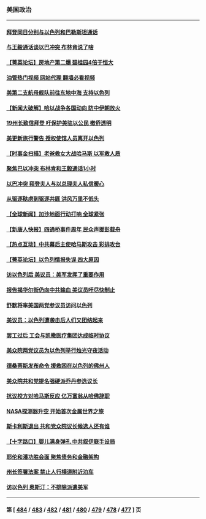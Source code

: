 ### 美国政治
---
#### [拜登同日分别与以色列和巴勒斯坦通话](../../pages/ncid1078159/n14095488.md?10151245) 
#### [与王毅通话谈以巴冲突 布林肯说了啥](../../pages/ncid1078159/n14095473.md?10151245) 
#### [【菁英论坛】房地产第二爆 碧桂园4倍于恒大](../../pages/ncid1078159/n14095400.md?10151245) 
#### [油管热门视频 网站代理 翻墙必看视频](http://138.2.39.72:81/youtube.html?epic-marker?10151245)
#### [美第二支航母舰队前往东地中海 支持以色列](../../pages/ncid1078159/n14095442.md?10151245) 
#### [【新闻大破解】哈以战争各国动向 防中伊朝放火](../../pages/ncid1078159/n14095398.md?10151245) 
#### [19州长致信拜登 吁保护美驻以公民 撤侨透明](../../pages/ncid1078159/n14095403.md?10151245) 
#### [美更新旅行警告 授权使馆人员离开以色列](../../pages/ncid1078159/n14095401.md?10151245) 
#### [【时事金扫描】老爸救女大战哈马斯 以军救人质](../../pages/ncid1078159/n14095329.md?10151245) 
#### [聚焦巴以冲突 布林肯和王毅通话1小时](../../pages/ncid1078159/n14095385.md?10151245) 
#### [以巴冲突 拜登夫人与以总理夫人私信暖心](../../pages/ncid1078159/n14095276.md?10151245) 
#### [从驱逐鞑虏到驱逐共匪 洪风万里不低头](../../pages/ncid1078159/n14095146.md?10151245) 
#### [【全球新闻】加沙地面行动打响 全球紧张](../../pages/ncid1078159/n14095085.md?10151245) 
#### [【新唐人快报】四通桥事件周年 民众声援彭载舟](../../pages/ncid1078159/n14094934.md?10151245) 
#### [【热点互动】中共幕后主使哈马斯攻击 彩排攻台](../../pages/ncid1078159/n14094810.md?10151245) 
#### [【菁英论坛】以色列情报失误 四大原因](../../pages/ncid1078159/n14094932.md?10151245) 
#### [访以色列后 美议员：美军发挥了重要作用](../../pages/ncid1078159/n14094909.md?10151245) 
#### [报告揭华尔街仍向中共输血 美议员吁尽快制止](../../pages/ncid1078159/n14094873.md?10151245) 
#### [舒默将率美国两党参议员访问以色列](../../pages/ncid1078159/n14094889.md?10151245) 
#### [美议员：以色列遭袭击后人们又团结起来](../../pages/ncid1078159/n14094872.md?10151245) 
#### [罢工过后 工会与凯撒医疗集团达成临时协议](../../pages/ncid1078159/n14094876.md?10151245) 
#### [美众院两党议员为以色列举行烛光守夜活动](../../pages/ncid1078159/n14094879.md?10151245) 
#### [德桑蒂斯发布命令 援救困在以色列的佛州人](../../pages/ncid1078159/n14094881.md?10151245) 
#### [美众院共和党提名强硬派乔丹参选议长](../../pages/ncid1078159/n14094885.md?10151245) 
#### [抗议校方对哈马斯反应 亿万富翁从哈佛辞职](../../pages/ncid1078159/n14094782.md?10151245) 
#### [NASA探测器升空 开始首次金属世界之旅](../../pages/ncid1078159/n14094801.md?10151245) 
#### [斯卡利斯退出 共和党众院议长候选人还有谁](../../pages/ncid1078159/n14094812.md?10151245) 
#### [【十字路口】婴儿满身弹孔 中共叙伊联手设局](../../pages/ncid1078159/n14094688.md?10151245) 
#### [耶伦和潘功胜会面 聚焦债务和金融架构](../../pages/ncid1078159/n14094797.md?10151245) 
#### [州长签署法案 禁止人行横道附近泊车](../../pages/ncid1078159/n14094769.md?10151245) 
#### [访以色列 奥斯汀：不排除派遣美军](../../pages/ncid1078159/n14094696.md?10151245) 

---
#### 第 [ [484](./484.md?10151245) / [483](./483.md?10151245) / [482](./482.md?10151245) / [481](./481.md?10151245) / [480](./480.md?10151245) / [479](./479.md?10151245) / [478](./478.md?10151245) / [477](./477.md?10151245) ] 页
